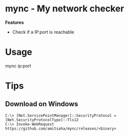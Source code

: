 # mync - My network checker

**Features**

- Check if a IP:port is reachable

# Usage

mync ip:port

# Tips

## Download on Windows

```
C:\> [Net.ServicePointManager]::SecurityProtocol = [Net.SecurityProtocolType]::Tls12
C:\> Invoke-WebRequest https://github.com/amitsaha/mync/releases/<binary>
```